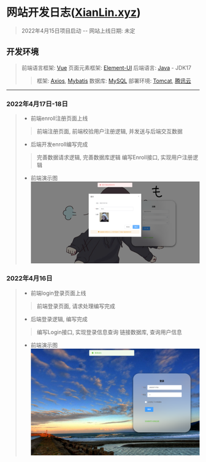 # 网站开发日志([XianLin.xyz](https://www.xianlin.xyz))
> 2022年4月15日项目启动 -- 网站上线日期: 未定

## 开发环境
>前端语言框架: [Vue](https://cn.vuejs.org/) 页面元素框架: [Element-UI](https://element.eleme.cn/)
> 后端语言: [Java](https://www.java.com/)  - JDK17
>> 框架: [Axios](https://www.npmjs.com/package/axios), [Mybatis](https://www.npmjs.com/package/mybatis-plus)
>> 数据库: [MySQL](https://www.mysql.com/)
> 部署环境: [Tomcat](https://www.apache.org/tomcat/), [腾讯云](https://cloud.tencent.com/)
---
### 2022年4月17日-18日
> - 前端enroll注册页面上线
> > 前端注册页面, 前端校验用户注册逻辑, 并发送与后端交互数据
> - 后端开发enroll编写完成
> > 完善数据请求逻辑, 完善数据库逻辑
> > 编写Enroll接口, 实现用户注册逻辑
> - 前端演示图
![img_1.png](img_1.png)

### 2022年4月16日
> - 前端login登录页面上线
> > 前端登录页面, 请求处理编写完成
> - 后端登录逻辑, 编写完成
> > 编写Login接口, 实现登录信息查询
> > 链接数据库, 查询用户信息
> - 前端演示图
![img.png](img.png)